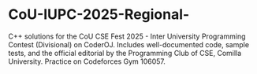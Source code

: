 # CoU-IUPC-2025-Regional-
C++ solutions for the CoU CSE Fest 2025 - Inter University Programming Contest (Divisional) on CoderOJ[](https://coderoj.com/c/cou-iupc-2025-div). Includes well-documented code, sample tests, and the official editorial by the Programming Club of CSE, Comilla University. Practice on Codeforces Gym 106057.
